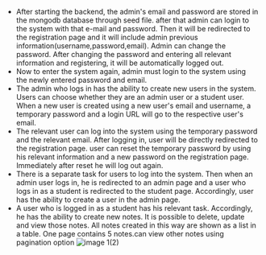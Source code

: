 

* After starting the backend, the admin's email and password are stored in the mongodb database through seed file.  after that admin can login to the  system with that e-mail and password.  Then it will be redirected to the registration page and it will include admin previous information(username,password,email).  Admin can change the password.  After changing the password and entering all relevant information and registering, it will be automatically logged out.
* Now to enter the system again, admin must login to the system using the newly entered password and email.
* The admin who logs in has the ability to create new users in the system.  Users can choose whether they are an admin user or a student user.  When a new user is created using a new user's email and username, a temporary password and a login URL will go to the respective user's email.
* The relevant user can log into the system using the temporary password and the relevant email.  After logging in, user will be directly redirected to the registration page.  user can reset the temporary password by using his relevant information and a new password on the registration page.  Immediately after reset he will log out again.
* There is a separate task for users to log into the system.  Then when an admin user logs in, he is redirected to an admin page and a user who logs in as a student is redirected to the student page.  Accordingly, user has the ability to create a user in the admin page. 
*  A user who is logged in as a student has his relevant task.  Accordingly, he has the ability to create new notes.  It is possible to delete, update and view those notes.  All notes created in this way are shown as a list in a table.  One page contains 5 notes.can view other notes using pagination option
 ![image 1(2)](https://user-images.githubusercontent.com/83937185/134778111-32b324a9-ec53-4219-bd6d-5418d1e13c5c.png)
